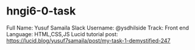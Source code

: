 # hngi6-0-task
Full Name: Yusuf Samaila
Slack Username: @ysdhilside
Track: Front end
Language: HTML,CSS,JS
Lucid tutorial post: https://lucid.blog/yusuf7samaila/post/my-task-1-demystified-247